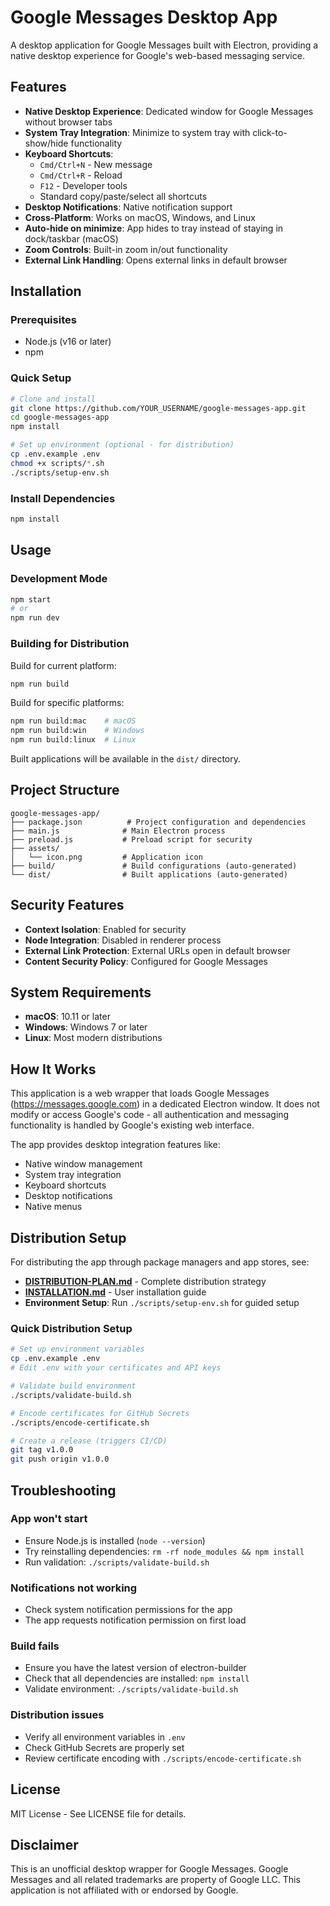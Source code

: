 # Google Messages Desktop App

A desktop application for Google Messages built with Electron, providing a native desktop experience for Google's web-based messaging service.

## Features

- **Native Desktop Experience**: Dedicated window for Google Messages without browser tabs
- **System Tray Integration**: Minimize to system tray with click-to-show/hide functionality
- **Keyboard Shortcuts**: 
  - `Cmd/Ctrl+N` - New message
  - `Cmd/Ctrl+R` - Reload
  - `F12` - Developer tools
  - Standard copy/paste/select all shortcuts
- **Desktop Notifications**: Native notification support
- **Cross-Platform**: Works on macOS, Windows, and Linux
- **Auto-hide on minimize**: App hides to tray instead of staying in dock/taskbar (macOS)
- **Zoom Controls**: Built-in zoom in/out functionality
- **External Link Handling**: Opens external links in default browser

## Installation

### Prerequisites
- Node.js (v16 or later)
- npm

### Quick Setup
```bash
# Clone and install
git clone https://github.com/YOUR_USERNAME/google-messages-app.git
cd google-messages-app
npm install

# Set up environment (optional - for distribution)
cp .env.example .env
chmod +x scripts/*.sh
./scripts/setup-env.sh
```

### Install Dependencies
```bash
npm install
```

## Usage

### Development Mode
```bash
npm start
# or
npm run dev
```

### Building for Distribution

Build for current platform:
```bash
npm run build
```

Build for specific platforms:
```bash
npm run build:mac    # macOS
npm run build:win    # Windows
npm run build:linux  # Linux
```

Built applications will be available in the `dist/` directory.

## Project Structure

```
google-messages-app/
├── package.json          # Project configuration and dependencies
├── main.js              # Main Electron process
├── preload.js           # Preload script for security
├── assets/
│   └── icon.png         # Application icon
├── build/               # Build configurations (auto-generated)
└── dist/                # Built applications (auto-generated)
```

## Security Features

- **Context Isolation**: Enabled for security
- **Node Integration**: Disabled in renderer process
- **External Link Protection**: External URLs open in default browser
- **Content Security Policy**: Configured for Google Messages

## System Requirements

- **macOS**: 10.11 or later
- **Windows**: Windows 7 or later
- **Linux**: Most modern distributions

## How It Works

This application is a web wrapper that loads Google Messages (https://messages.google.com) in a dedicated Electron window. It does not modify or access Google's code - all authentication and messaging functionality is handled by Google's existing web interface.

The app provides desktop integration features like:
- Native window management
- System tray integration
- Keyboard shortcuts
- Desktop notifications
- Native menus

## Distribution Setup

For distributing the app through package managers and app stores, see:
- **[DISTRIBUTION-PLAN.md](./DISTRIBUTION-PLAN.md)** - Complete distribution strategy
- **[INSTALLATION.md](./INSTALLATION.md)** - User installation guide
- **Environment Setup**: Run `./scripts/setup-env.sh` for guided setup

### Quick Distribution Setup
```bash
# Set up environment variables
cp .env.example .env
# Edit .env with your certificates and API keys

# Validate build environment
./scripts/validate-build.sh

# Encode certificates for GitHub Secrets
./scripts/encode-certificate.sh

# Create a release (triggers CI/CD)
git tag v1.0.0
git push origin v1.0.0
```

## Troubleshooting

### App won't start
- Ensure Node.js is installed (`node --version`)
- Try reinstalling dependencies: `rm -rf node_modules && npm install`
- Run validation: `./scripts/validate-build.sh`

### Notifications not working
- Check system notification permissions for the app
- The app requests notification permission on first load

### Build fails
- Ensure you have the latest version of electron-builder
- Check that all dependencies are installed: `npm install`
- Validate environment: `./scripts/validate-build.sh`

### Distribution issues
- Verify all environment variables in `.env`
- Check GitHub Secrets are properly set
- Review certificate encoding with `./scripts/encode-certificate.sh`

## License

MIT License - See LICENSE file for details.

## Disclaimer

This is an unofficial desktop wrapper for Google Messages. Google Messages and all related trademarks are property of Google LLC. This application is not affiliated with or endorsed by Google.